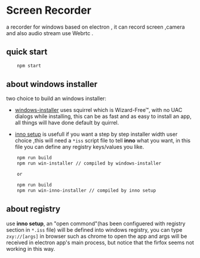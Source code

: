 # Screen Recorder

a recorder for windows based on electron , it can record screen ,camera and also audio stream use Webrtc .

## quick start

```bash
    npm start
```

## about windows installer

two choice to build an windows installer:

- [windows-installer](https://github.com/electron/windows-installer) uses squirrel which is Wizard-Free™, with no UAC dialogs while installing, this can be as fast and as easy to install an app, all things will have done default by quirrel.

- [inno setup](http://www.jrsoftware.org/isinfo.php) is usefull if you want a step by step installer width user choice ,this will need a `*iss` script file to tell **inno** what you want, in this file you can define any registry keys/values you like.

```bash
    npm run build
    npm run win-installer // compiled by windows-installer

    or

    npm run build
    npm run win-inno-installer // compiled by inno setup
```

## about registry

use **inno setup**, an "open commond"(has been configuered with registry section in `*.iss` file) will be defined into windows registry, you can type `zxy://[args]` in browser such as chrome to open the app and args will be received in electron app's main process, but notice that the firfox seems not working in this way.
